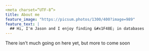 ```yaml
---
<meta charset=“UTF-8”>
title: About me
feature_image: "https://picsum.photos/1300/400?image=989"
feature_text: |
  ## Hi, I'm Jason and I enjoy finding &#x1F48E; in databases
---
```


There isn't much going on here yet, but more to come soon
